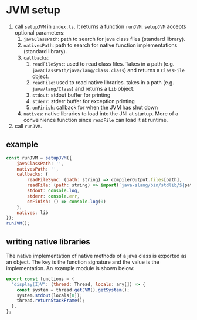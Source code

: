 # JVM setup

1. call `setupJVM` in `index.ts`. It returns a function `runJVM`. `setupJVM` accepts optional parameters:
    1. `javaClassPath`: path to search for java class files (standard library).
    2. `nativesPath`: path to search for native function implementations (standard library).
    3. `callbacks`:
        1. `readFileSync`: used to read class files. Takes in a path (e.g. `javaClassPath/java/lang/Class.class`) and returns a `ClassFile` object.
        2. `readFile`: used to read native libraries. takes in a path (e.g. `java/lang/Class`) and returns a `Lib` object.
        3. `stdout`: stdout buffer for printing
        4. `stderr`: stderr buffer for exception printing
        5. `onFinish`: callback for when the JVM has shut down
    4. `natives`: native libraries to load into the JNI at startup. More of a conveinience function since `readFile` can load it at runtime.
2. call `runJVM`.

## example

```js
const runJVM = setupJVM({
    javaClassPath: '',
    nativesPath: '',
    callbacks: {
        readFileSync: (path: string) => compilerOutput.files[path],
        readFile: (path: string) => import(`java-slang/bin/stdlib/${path}.js`),
        stdout: console.log,
        stderr: console.err,
        onFinish: () => console.log(0)
    },
    natives: lib
});
runJVM();
```

## writing native libraries

The native implementation of native methods of a java class is exported as an object.
The key is the function signature and the value is the implementation. An example module is shown below:

```js
export const functions = {
  "display(I)V": (thread: Thread, locals: any[]) => {
    const system = thread.getJVM().getSystem();
    system.stdout(locals[0]);
    thread.returnStackFrame();
  },
};
```

